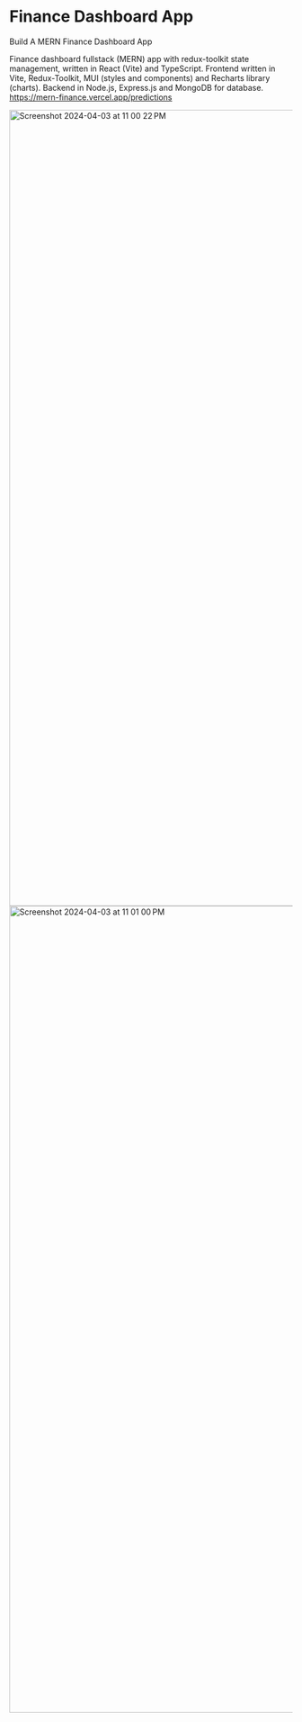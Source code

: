 # Finance Dashboard App

Build A MERN Finance Dashboard App

Finance dashboard fullstack (MERN) app with redux-toolkit state management, written in React (Vite) and TypeScript. Frontend written in Vite, Redux-Toolkit, MUI (styles and components) and Recharts library (charts). Backend in Node.js, Express.js and MongoDB for database.
https://mern-finance.vercel.app/predictions

<img width="1415" alt="Screenshot 2024-04-03 at 11 00 22 PM" src="https://github.com/Prezxvii/Finance-Dashboard/assets/122589070/a17ff112-7af8-475c-b1e5-df150b66ab4c">


<img width="1434" alt="Screenshot 2024-04-03 at 11 01 00 PM" src="https://github.com/Prezxvii/Finance-Dashboard/assets/122589070/a1d84839-02cb-4609-be74-79ad393ea972">
